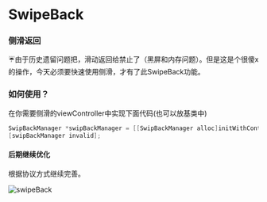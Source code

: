 # SwipeBack
### 侧滑返回

☔由于历史遗留问题把，滑动返回给禁止了（黑屏和内存问题）。但是这是个很傻x的操作，今天必须要快速使用侧滑，才有了此SwipeBack功能。



### 如何使用？

在你需要侧滑的viewController中实现下面代码(也可以放基类中)

```objective-c
SwipBackManager *swipBackManager = [[SwipBackManager alloc]initWithController:self];
[swipBackManager invalid];
```



#### 后期继续优化

根据协议方式继续完善。



![swipeBack](/SwipeBack/swipeBack.gif)
